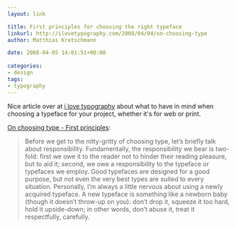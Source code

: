 ```yaml
---
layout: link

title: First principles for choosing the right typeface
linkurl: http://ilovetypography.com/2008/04/04/on-choosing-type
author: Matthias Kretschmann

date: 2008-04-05 14:01:51+00:00
  
categories:
- design
tags:
- typography
---
```


Nice article over at [i love typography](http://ilovetypography.com) about what to have in mind when choosing a typeface for your project, whether it's for web or print.

[On choosing type - First principles](http://ilovetypography.com/2008/04/04/on-choosing-type/trackback/):

> Before we get to the nitty-gritty of choosing type, let’s briefly talk about responsibility. Fundamentally, the responsibility we bear is two-fold: first we owe it to the reader not to hinder their reading pleasure, but to aid it; second, we owe a responsibility to the typeface or typefaces we employ. Good typefaces are designed for a good purpose, but not even the very best types are suited to every situation. Personally, I’m always a little nervous about using a newly acquired typeface. A new typeface is something like a newborn baby (though it doesn’t throw-up on you): don’t drop it, squeeze it too hard, hold it upside-down; in other words, don’t abuse it, treat it respectfully, carefully.
